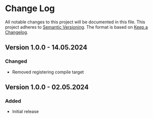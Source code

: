 # Change Log

All notable changes to this project will be documented in this file.
This project adheres to [Semantic Versioning](http://semver.org/).
The format is based on [Keep a Changelog](http://keepachangelog.com/).

## Version 1.0.0 - 14.05.2024

### Changed

- Removed registering compile target

## Version 1.0.0 - 02.05.2024

### Added

- Initial release